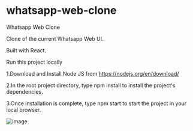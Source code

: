 # whatsapp-web-clone
Whatsapp Web Clone

Clone of the current Whatsapp Web UI.

Built with React.

Run this project locally

1.Download and Install Node JS from https://nodejs.org/en/download/

2.In the root project directory, type npm install to install the project's dependencies.

3.Once installation is complete, type npm start to start the project in your local browser.

![image](https://user-images.githubusercontent.com/53333326/123536583-c359ee00-d748-11eb-8907-ce381b62f9cc.png)
